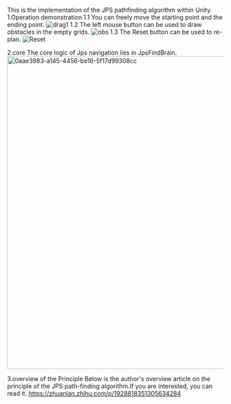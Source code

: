 

This is the implementation of the JPS pathfinding algorithm within Unity.
1.Operation demonstration
1.1
You can freely move the starting point and the ending point.
![drag1](https://github.com/user-attachments/assets/eda409f5-283d-45a8-ad23-3861bd44944d)
1.2
The left mouse button can be used to draw obstacles in the empty grids.
![obs](https://github.com/user-attachments/assets/5cd283d8-26f5-4e68-b38a-d14e7b2386e7)
1.3
The Reset button can be used to re-plan.
![Reset](https://github.com/user-attachments/assets/f9f4a01f-0d31-4974-9ddf-42a92151df5b)

2.core
The core logic of Jps navigation lies in JpsFindBrain.
<img width="800" height="726" alt="0aae3983-a145-4456-be16-5f17d99308cc" src="https://github.com/user-attachments/assets/6c9bcfbb-cd45-41ac-aa99-7117d532a4c1" />

3.overview of the Principle
Below is the author's overview article on the principle of the JPS path-finding algorithm.If you are interested, you can read it.
https://zhuanlan.zhihu.com/p/1928818351305634284
